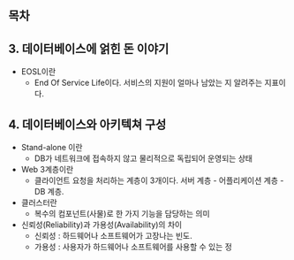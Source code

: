 ## 목차

## 3. 데이터베이스에 얽힌 돈 이야기 
- EOSL이란 
    - End Of Service Life이다. 서비스의 지원이 얼마나 남았는 지 알려주는 지표이다. 
    
## 4. 데이터베이스와 아키텍쳐 구성
- Stand-alone 이란 
    - DB가 네트워크에 접속하지 않고 물리적으로 독립되어 운영되는 상태
- Web 3계층이란
    - 클라이언트 요청을 처리하는 계층이 3개이다. 서버 계층 - 어플리케이션 계층 - DB 계층. 
- 클러스터란
    - 복수의 컴포넌트(사물)로 한 가지 기능을 담당하는 의미
- 신뢰성(Reliability)과 가용성(Availability)의 차이
    - 신뢰성 : 하드웨어나 소프트웨어가 고장나는 빈도. 
    - 가용성 : 사용자가 하드웨어나 소프트웨어를 사용할 수 있는 정